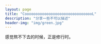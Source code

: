 ```yaml
---
layout: page
title: "CoooooooooooooooooooooooooooooooL"
description: "分享一些不可以描述" 
header-img: "img/green.jpg"
---
```


感觉熬不下去的时候，正是修行时。





